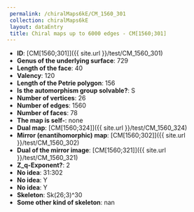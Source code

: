 ```yaml
--- 
 permalink: /chiralMaps6kE/CM_1560_301 
 collection: chiralMaps6kE
 layout: dataEntry
 title: Chiral maps up to 6000 edges - CM[1560;301]
---
```


- **ID**: [CM[1560;301]]({{ site.url }}/test/CM_1560_301)
- **Genus of the underlying surface**: 729
- **Length of the face**: 40
- **Valency**: 120
- **Length of the Petrie polygon**: 156
- **Is the automorphism group solvable?**: S
- **Number of vertices**: 26
- **Number of edges**: 1560
- **Number of faces**: 78
- **The map is self-**: none
- **Dual map**: [CM[1560;324]]({{ site.url }}/test/CM_1560_324)
- **Mirror (enantihomorphic) map**: [CM[1560;302]]({{ site.url }}/test/CM_1560_302)
- **Dual of the mirror image**: [CM[1560;321]]({{ site.url }}/test/CM_1560_321)
- **Z_q-Exponent?**: 2
- **No idea**:  31:302
- **No idea**: Y
- **No idea**: Y
- **Skeleton**: Sk(26;3)^30
- **Some other kind of skeleton**: nan
